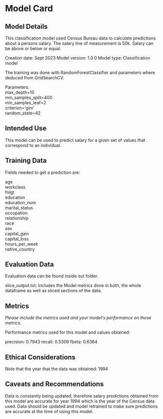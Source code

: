 # Model Card


## Model Details

This classification model used Census Bureau data to calculate predictions about a persons salary. The salary line of measurement is 50k. Salary can be above or below or equal.

Creation date: Sept 2023
Model version: 1.0.0
Model type: Classification model

The training was done with RandomForestClassifier and parameters where deduced from GridSearchCV. 

Parameters: <br>
max_depth=10<br>
min_samples_split=400<br>
min_samples_leaf=2<br>
criterion='gini'<br>
random_state=42<br>

## Intended Use

This model can be used to predict salary for a given set of values that correspond to an individual.


## Training Data

Fields needed to get a prediction are:

age <br>
workclass <br>
fnlgt <br>
education <br>
education_num<br>
marital_status <br>
occupation<br> 
relationship <br>
race <br>
sex <br>
capital_gain <br>
capital_loss<br>
hours_per_week<br>
native_country <br>

## Evaluation Data

Evaluation data can be found inside out folder. 

slice_output.txt: Includes the Model metrics done in both, the whole dataframe as well as sliced sections of the data.

## Metrics
_Please include the metrics used and your model's performance on those metrics._

Performance metrics used for this model and values obtained:

precision: 0.7943
recall: 0.5309
fbeta: 0.6364


## Ethical Considerations

Note that the year that the data was obtained: 1994

## Caveats and Recommendations

Data is constantly being updated, therefore salary predictions obtained from this model are accurate for year 1994 which is the year of the Census data used. Data should be updated and model retrained to make sure predictions are accurate at the time of using this model.
